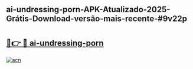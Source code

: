 ## ai-undressing-porn-APK-Atualizado-2025-Grátis-Download-versão-mais-recente-#9v22p

# <h2><a href="https://ainizakaria.my?title=ai-undressing-porn&ref=20M">🔗👉 🔴 ai-undressing-porn</a></h2>

[![acn](https://github.com/user-attachments/assets/0f9c940e-d8b0-45ae-aac7-cd30a18b3e1c)](https://ainizakaria.my?title=ai-undressing-porn&ref=20M)

